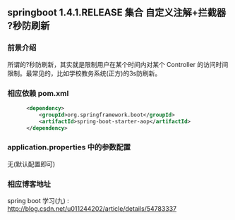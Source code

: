 ## springboot 1.4.1.RELEASE 集合 自定义注解+拦截器 ?秒防刷新

### 前景介绍
所谓的?秒防刷新，其实就是限制用户在某个时间内对某个 Controller 的访问时间限制。最常见的，比如学校教务系统(正方)的3s防刷新。

### 相应依赖 pom.xml
```xml
      <dependency>
          <groupId>org.springframework.boot</groupId>
          <artifactId>spring-boot-starter-aop</artifactId>
      </dependency>
```

### application.properties 中的参数配置
无(默认配置即可)

### 相应博客地址
spring boot 学习(九) : http://blog.csdn.net/u011244202/article/details/54783337